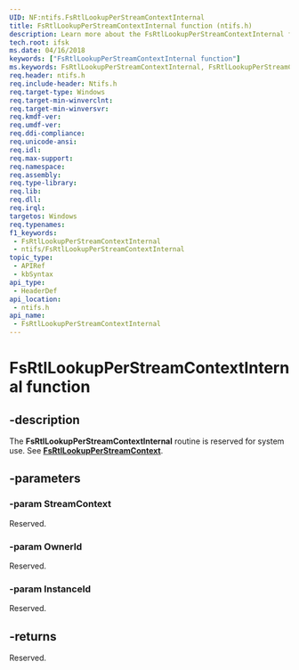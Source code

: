 ```yaml
---
UID: NF:ntifs.FsRtlLookupPerStreamContextInternal
title: FsRtlLookupPerStreamContextInternal function (ntifs.h)
description: Learn more about the FsRtlLookupPerStreamContextInternal function.
tech.root: ifsk
ms.date: 04/16/2018
keywords: ["FsRtlLookupPerStreamContextInternal function"]
ms.keywords: FsRtlLookupPerStreamContextInternal, FsRtlLookupPerStreamContextInternal function [Installable File System Drivers], fsrtlref_872d7113-0cde-4ac9-a504-fedca6aa51e7.xml, ifsk.fsrtllookupperstreamcontextinternal, ntifs/FsRtlLookupPerStreamContextInternal
req.header: ntifs.h
req.include-header: Ntifs.h
req.target-type: Windows
req.target-min-winverclnt: 
req.target-min-winversvr: 
req.kmdf-ver: 
req.umdf-ver: 
req.ddi-compliance: 
req.unicode-ansi: 
req.idl: 
req.max-support: 
req.namespace: 
req.assembly: 
req.type-library: 
req.lib: 
req.dll: 
req.irql: 
targetos: Windows
req.typenames: 
f1_keywords:
 - FsRtlLookupPerStreamContextInternal
 - ntifs/FsRtlLookupPerStreamContextInternal
topic_type:
 - APIRef
 - kbSyntax
api_type:
 - HeaderDef
api_location:
 - ntifs.h
api_name:
 - FsRtlLookupPerStreamContextInternal
---
```


# FsRtlLookupPerStreamContextInternal function

## -description

The **FsRtlLookupPerStreamContextInternal** routine is reserved for system use. See [**FsRtlLookupPerStreamContext**](nf-ntifs-fsrtllookupperstreamcontext.md).

## -parameters

### -param StreamContext

Reserved.

### -param OwnerId

Reserved.

### -param InstanceId

Reserved.

## -returns

Reserved.
